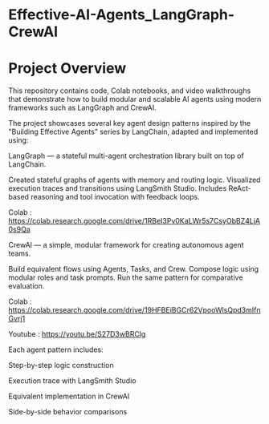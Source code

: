 # Effective-AI-Agents_LangGraph-CrewAI

# Project Overview

This repository contains code, Colab notebooks, and video walkthroughs that demonstrate how to build modular and scalable AI agents using modern frameworks such as LangGraph and CrewAI.

The project showcases several key agent design patterns inspired by the "Building Effective Agents" series by LangChain, adapted and implemented using:

LangGraph — a stateful multi-agent orchestration library built on top of LangChain.

Created stateful graphs of agents with memory and routing logic.
Visualized execution traces and transitions using LangSmith Studio.
Includes ReAct-based reasoning and tool invocation with feedback loops.

Colab : https://colab.research.google.com/drive/1RBeI3Pv0KaLWr5s7CsyObBZ4LjA0s9Qa

CrewAI — a simple, modular framework for creating autonomous agent teams.

Build equivalent flows using Agents, Tasks, and Crew.
Compose logic using modular roles and task prompts.
Run the same pattern for comparative evaluation.

Colab : https://colab.research.google.com/drive/19HFBEiBGCr62VpooWlsQpd3mIfnGvrj1

Youtube : https://youtu.be/S27D3wBRClg

Each agent pattern includes:

Step-by-step logic construction

Execution trace with LangSmith Studio

Equivalent implementation in CrewAI

Side-by-side behavior comparisons
